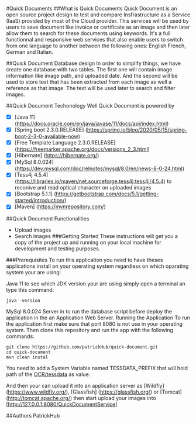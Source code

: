 #Quick Documents
##What is Quick Documents
Quick Document is an open source project design to test and compare Insfrastructure as a Service (IaaS) provided by most of the Cloud provider. This services will be used by users to save document like invoice or certificate as an image and then later allow them to search for these documents using keywords. It's a full functionnal and responsive web services that also enable users to switch from one language to another between the following ones: English French, German and Italian.

##Quick Document Database design
In order to simplify things, we have create one database with two tables. The first one will contain image information like image path, and uploaded date. And the second will be used to store text that has been extracted from each image as well a reference as that image. The text will be used later to search and filter images.

##Quick Document Techonology
Well Quick Document is powered by

 - [x] [Java 11] (https://docs.oracle.com/en/java/javase/11/docs/api/index.html)
 - [x] [Spring boot 2.3.0.RELEASE] (https://spring.io/blog/2020/05/15/spring-boot-2-3-0-available-now)
 - [x] [Free Template Language 2.3.0.RELEASE] (https://freemarker.apache.org/docs/versions_2_3.html)
 - [x] [Hibernate] (https://hibernate.org/)
 - [x] [MySql 8.0.024] (https://dev.mysql.com/doc/relnotes/mysql/8.0/en/news-8-0-24.html)
 - [x] [Tess4j 4.5.4] (https://libraries.io/maven/net.sourceforge.tess4j:tess4j/4.5.4) to reconive and read optical character on uploaded images
 - [x] [Bootstrap 5.1.1] (https://getbootstrap.com/docs/5.1/getting-started/introduction/)
 - [x] [Maven] (https://mvnrepository.com/)

##Quick Document Functionalities

- Upload images
- Search images
###Getting Started
These instructions will get you a copy of the project up and running on your local machine for development and testing purposes.

###Prerequisites
To run this application you need to have theses applications install on your operating system regardless on which oparating system your are using:

Java 11 to see which JDK version your are using simply open a terminal an type this command:
```
java -version
```
MySql 8.0.024 Server in to run the database script before deploy the application in the an Application Web Server.
Running the Application
To run the application first make sure that port 8080 is not use in your operating system. Then clone this repository and run the app with the following commands:
```
git clone https://github.com/patrickHub/quick-document.git
cd quick-document
mvn clean instal
```
You need to add a System Variable named TESSDATA_PREFIX that will hold path of the [OCR/tessdata](https://github.com/patrickHub/Quick-Documents/tree/main/OCR/tessdata) as value.

And then your can upload it into an application server as [Wildfly] (https://www.wildfly.org/), [Glassfish] (https://glassfish.org/) or [Tomcat] (http://tomcat.apache.org/) then start upload your images into [http://127.0.0.1:8080/QuickDocumentService]

##Authors
PatrickHub
